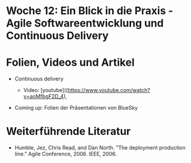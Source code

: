 # Woche 12: Ein Blick in die Praxis - Agile Softwareentwicklung und Continuous Delivery

# Folien, Videos und Artikel

* Continuous delivery
    * Video:  [youtube]((https://www.youtube.com/watch?v=aoMfbgF2D_4),  

* Coming up: Folien der Präsentationen von BlueSky


# Weiterführende Literatur
* Humble, Jez, Chris Read, and Dan North. "The deployment production line." Agile Conference, 2006. IEEE, 2006.

